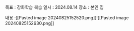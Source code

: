 목표 : 강화학습 복습
일시 : 2024.08.14
장소 : 본인 집

내용 :[[Pasted image 20240825152520.png]]![[Pasted image 20240825152630.png]]